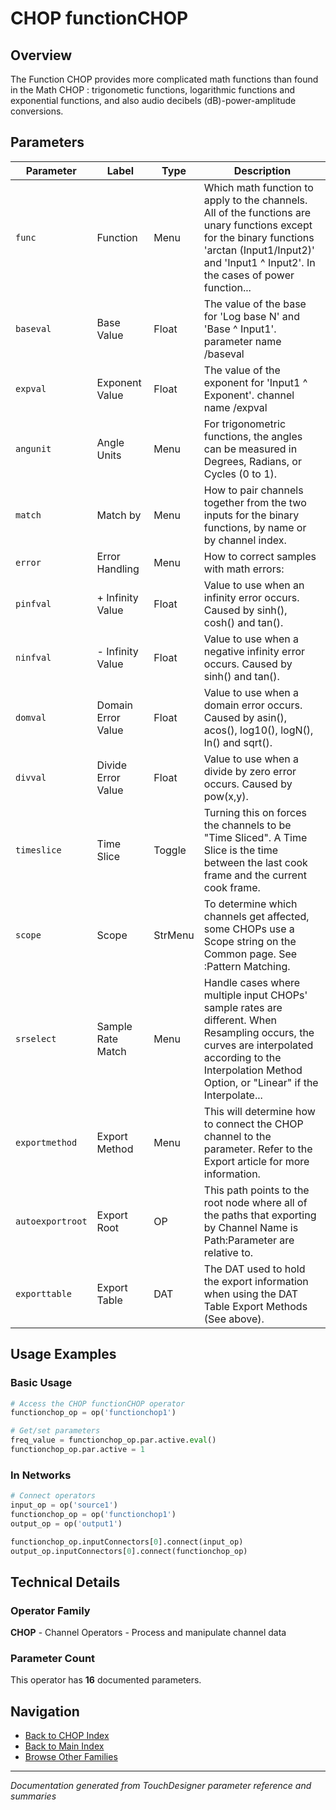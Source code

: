 # CHOP functionCHOP

## Overview

The Function CHOP provides more complicated math functions than found in the Math CHOP : trigonometic functions, logarithmic functions and exponential functions, and also audio decibels (dB)-power-amplitude conversions.

## Parameters

| Parameter | Label | Type | Description |
|-----------|-------|------|-------------|
| `func` | Function | Menu | Which math function to apply to the channels. All of the functions are unary functions except for the binary functions 'arctan (Input1/Input2)' and 'Input1 ^ Input2'. In the cases of power function... |
| `baseval` | Base Value | Float | The value of the base for 'Log base N' and 'Base ^ Input1'. parameter name /baseval |
| `expval` | Exponent Value | Float | The value of the exponent for 'Input1 ^ Exponent'. channel name /expval |
| `angunit` | Angle Units | Menu | For trigonometric functions, the angles can be measured in Degrees, Radians, or Cycles (0 to 1). |
| `match` | Match by | Menu | How to pair channels together from the two inputs for the binary functions, by name or by channel index. |
| `error` | Error Handling | Menu | How to correct samples with math errors: |
| `pinfval` | + Infinity Value | Float | Value to use when an infinity error occurs. Caused by sinh(), cosh() and tan(). |
| `ninfval` | - Infinity Value | Float | Value to use when a negative infinity error occurs. Caused by sinh() and tan(). |
| `domval` | Domain Error Value | Float | Value to use when a domain error occurs. Caused by asin(), acos(), log10(), logN(), ln() and sqrt(). |
| `divval` | Divide Error Value | Float | Value to use when a divide by zero error occurs. Caused by pow(x,y). |
| `timeslice` | Time Slice | Toggle | Turning this on forces the channels to be "Time Sliced".  A Time Slice is the time between the last cook frame and the current cook frame. |
| `scope` | Scope | StrMenu | To determine which channels get affected, some CHOPs use a Scope string on the Common page. See :Pattern Matching. |
| `srselect` | Sample Rate Match | Menu | Handle cases where multiple input CHOPs' sample rates are different. When Resampling occurs, the curves are interpolated according to the Interpolation Method Option, or "Linear" if the Interpolate... |
| `exportmethod` | Export Method | Menu | This will determine how to connect the CHOP channel to the parameter. Refer to the Export article for more information. |
| `autoexportroot` | Export Root | OP | This path points to the root node where all of the paths that exporting by Channel Name is Path:Parameter are relative to. |
| `exporttable` | Export Table | DAT | The DAT used to hold the export information when using the DAT Table Export Methods (See above). |

## Usage Examples

### Basic Usage

```python
# Access the CHOP functionCHOP operator
functionchop_op = op('functionchop1')

# Get/set parameters
freq_value = functionchop_op.par.active.eval()
functionchop_op.par.active = 1
```

### In Networks

```python
# Connect operators
input_op = op('source1')
functionchop_op = op('functionchop1')
output_op = op('output1')

functionchop_op.inputConnectors[0].connect(input_op)
output_op.inputConnectors[0].connect(functionchop_op)
```

## Technical Details

### Operator Family

**CHOP** - Channel Operators - Process and manipulate channel data

### Parameter Count

This operator has **16** documented parameters.

## Navigation

- [Back to CHOP Index](../CHOP/CHOP_INDEX.md)
- [Back to Main Index](../OPERATORS_INDEX.md)
- [Browse Other Families](../OPERATORS_INDEX.md#quick-navigation)

---
*Documentation generated from TouchDesigner parameter reference and summaries*
